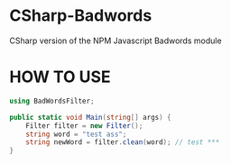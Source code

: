 # CSharp-Badwords
CSharp version of the NPM Javascript Badwords module

# HOW TO USE

```C#
using BadWordsFilter;

public static void Main(string[] args) {
    Filter filter = new Filter();
    string word = "test ass";
    string newWord = filter.clean(word); // test ***
}
```

